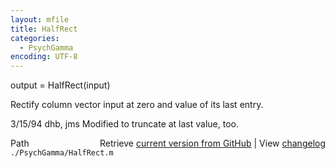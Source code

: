 ```yaml
---
layout: mfile
title: HalfRect
categories:
  - PsychGamma
encoding: UTF-8
---
```


output = HalfRect(input)  

Rectify column vector input at zero and value of its last entry.  

3/15/94     dhb, jms        Modified to truncate at last value, too.  


<div class="code_header" style="text-align:right;">
  <span style="float:left;">Path&nbsp;&nbsp;</span> <span class="counter">Retrieve <a href=
  "https://raw.github.com/Psychtoolbox-3/Psychtoolbox-3/beta/./PsychGamma/HalfRect.m">current version from GitHub</a> | View <a href=
  "https://github.com/Psychtoolbox-3/Psychtoolbox-3/commits/beta/./PsychGamma/HalfRect.m">changelog</a></span>
</div>
<div class="code">
  <code>./PsychGamma/HalfRect.m</code>
</div>
